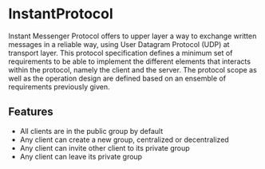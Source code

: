 # InstantProtocol
Instant Messenger Protocol offers to upper layer a way to exchange written messages in a reliable way, using User Datagram Protocol (UDP) at transport layer. This protocol specification defines a minimum set of requirements to be able to implement the different elements that interacts within the protocol, namely the client and the server. The protocol scope as well as the operation design are defined based on an ensemble of requirements previously given.

## Features
- All clients are in the public group by default
- Any client can create a new group, centralized or decentralized
- Any client can invite other client to its private group
- Any client can leave its private group
